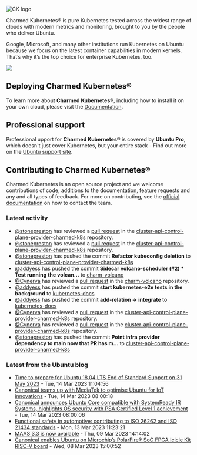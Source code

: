 ![CK logo](https://assets.ubuntu.com/v1/451d4cf4-Charmed+Kubernetes_RGB_onWhite_2022.svg)

Charmed Kubernetes® is pure Kubernetes tested across the widest range of clouds with modern metrics and monitoring, brought to you by the people who deliver Ubuntu.

Google, Microsoft, and many other institutions run Kubernetes on Ubuntu because we focus on the latest container capabilities in modern kernels. That’s why it’s the top choice for enterprise Kubernetes, too.

![](https://assets.ubuntu.com/v1/843c77b6-juju-at-a-glace.svg)

## Deploying Charmed Kubernetes®

To learn more about **Charmed Kubernetes**®, including how to install it on your own cloud, please visit the [Documentation][docs].

## Professional support

Professional upport for **Charmed Kubernetes**® is covered by **Ubuntu Pro**, which doesn't just cover Kubernetes, but your entire stack - Find out more on the [Ubuntu support site](https://ubuntu.com/support).

## Contributing to Charmed Kubernetes®

Charmed Kubernetes is an open source project and we welcome contributions of code, additions to the documentation, feature requests and any and all types of feedback. For more on contributing, see the [official documentation][get-in-touch] on how to contact the team.

<!-- LINKS -->
[docs]: https://ubuntu.com/kubernetes/docs
[get-in-touch]: https://ubuntu.com/kubernetes/docs/get-in-touch

### Latest activity

<!-- activity starts -->
 - [@stonepreston](https://github.com/stonepreston) has reviewed a [pull request](https://github.com/charmed-kubernetes/cluster-api-control-plane-provider-charmed-k8s/pull/2) in the [cluster-api-control-plane-provider-charmed-k8s](https://github.com/charmed-kubernetes/cluster-api-control-plane-provider-charmed-k8s) repository.
 - [@stonepreston](https://github.com/stonepreston) has reviewed a [pull request](https://github.com/charmed-kubernetes/cluster-api-control-plane-provider-charmed-k8s/pull/2) in the [cluster-api-control-plane-provider-charmed-k8s](https://github.com/charmed-kubernetes/cluster-api-control-plane-provider-charmed-k8s) repository.
 - [@stonepreston](https://github.com/stonepreston) has pushed the commit **Refactor kubeconfig deletion** to [cluster-api-control-plane-provider-charmed-k8s](https://github.com/charmed-kubernetes/cluster-api-control-plane-provider-charmed-k8s)
 - [@addyess](https://github.com/addyess) has pushed the commit **Sidecar volcano-scheduler (#2)  * Test running the volcan...** to [charm-volcano](https://github.com/charmed-kubernetes/charm-volcano)
 - [@Cynerva](https://github.com/Cynerva) has reviewed a [pull request](https://github.com/charmed-kubernetes/charm-volcano/pull/2) in the [charm-volcano](https://github.com/charmed-kubernetes/charm-volcano) repository.
 - [@addyess](https://github.com/addyess) has pushed the commit **start kubernetes-e2e tests in the background** to [kubernetes-docs](https://github.com/charmed-kubernetes/kubernetes-docs)
 - [@addyess](https://github.com/addyess) has pushed the commit **add-relation -> integrate** to [kubernetes-docs](https://github.com/charmed-kubernetes/kubernetes-docs)
 - [@Cynerva](https://github.com/Cynerva) has reviewed a [pull request](https://github.com/charmed-kubernetes/cluster-api-control-plane-provider-charmed-k8s/pull/2) in the [cluster-api-control-plane-provider-charmed-k8s](https://github.com/charmed-kubernetes/cluster-api-control-plane-provider-charmed-k8s) repository.
 - [@Cynerva](https://github.com/Cynerva) has reviewed a [pull request](https://github.com/charmed-kubernetes/cluster-api-control-plane-provider-charmed-k8s/pull/2) in the [cluster-api-control-plane-provider-charmed-k8s](https://github.com/charmed-kubernetes/cluster-api-control-plane-provider-charmed-k8s) repository.
 - [@stonepreston](https://github.com/stonepreston) has pushed the commit **Point infra provider dependency to main now that PR has m...** to [cluster-api-control-plane-provider-charmed-k8s](https://github.com/charmed-kubernetes/cluster-api-control-plane-provider-charmed-k8s)
<!-- activity ends -->

<!-- roadmap starts -->

<!-- roadmap ends -->

### Latest from the Ubuntu blog

<!-- blog starts -->
* [Time to prepare for Ubuntu 18.04 LTS End of Standard Support on 31 May 2023](https://ubuntu.com//blog/18-04-end-of-standard-support) - Tue, 14 Mar 2023 11:04:56 
* [Canonical teams up with MediaTek to optimise Ubuntu for IoT innovations](https://ubuntu.com//blog/canonical-mediatek-iot-innovations) - Tue, 14 Mar 2023 08:00:18 
* [Canonical announces Ubuntu Core compatible with SystemReady IR Systems, highlights OS security with PSA Certified Level 1 achievement](https://ubuntu.com//blog/systemready-and-psa-certification-for-ubuntu-core) - Tue, 14 Mar 2023 08:00:06 
* [Functional safety in automotive: contributing to ISO 26262 and ISO 21434 standards](https://ubuntu.com//blog/functional-safety-in-automotive-contributing-to-iso-26262-and-iso-21434-standards) - Mon, 13 Mar 2023 11:23:21 
* [MAAS 3.3 is now available](https://ubuntu.com//blog/maas-3-3-available) - Thu, 09 Mar 2023 14:14:02 
* [Canonical enables Ubuntu on Microchip’s PolarFire® SoC FPGA Icicle Kit RISC-V board](https://ubuntu.com//blog/ubuntu-on-microchip-polarfire-risc-v-board) - Wed, 08 Mar 2023 15:00:52 
<!-- blog ends -->
